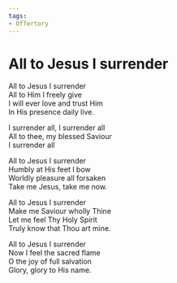 ```yaml
---
tags:
- Offertory
---
```


# All to Jesus I surrender

All to Jesus I surrender  
All to Him I freely give  
I will ever love and trust Him  
In His presence daily live.

I surrender all, I surrender all  
All to thee, my blessed Saviour  
I surrender all

All to Jesus I surrender  
Humbly at His feet I bow  
Worldly pleasure all forsaken  
Take me Jesus, take me now.

All to Jesus I surrender  
Make me Saviour wholly Thine  
Let me feel Thy Holy Spirit  
Truly know that Thou art mine.

All to Jesus I surrender  
Now I feel the sacred flame  
O the joy of full salvation  
Glory, glory to His name.